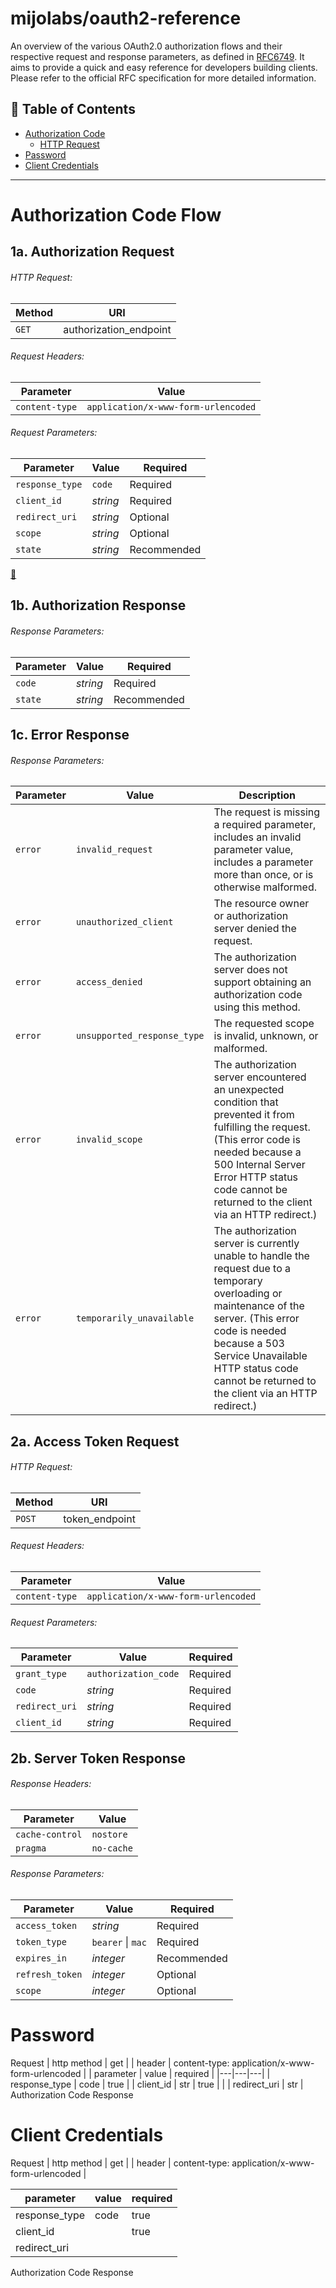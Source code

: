 # mijolabs/oauth2-reference
An overview of the various OAuth2.0 authorization flows and their respective request and response parameters, as defined in [RFC6749](https://tools.ietf.org/html/rfc6749). It aims to provide a quick and easy reference for developers building clients. Please refer to the official RFC specification for more detailed information.

## 📖 Table of Contents
- [Authorization Code](#authorization-code-flow)
  - [HTTP Request](#http-request)
- [Password](#password-flow)
- [Client Credentials](#client-credentials-flow)
---

# Authorization Code Flow

## 1a. Authorization Request
###### HTTP Request:
| Method | URI |
| --- | --- |
| `GET` | authorization_endpoint |

###### Request Headers:
| Parameter | Value |
|---|---|
| `content-type` | `application/x-www-form-urlencoded` |

###### Request Parameters:
| Parameter | Value | Required |
|---|---|---|
| `response_type` | `code` | Required |
| `client_id` | _string_ | Required | 
| `redirect_uri` | _string_ | Optional |
| `scope` | _string_ | Optional |
| `state` | _string_ | Recommended |

[📖](#-table-of-contents)

## 1b. Authorization Response
###### Response Parameters:
| Parameter | Value | Required |
|---|---|---|
| `code` | _string_ | Required |
| `state` | _string_ | Recommended |

## 1c. Error Response
###### Response Parameters:

| Parameter | Value | Description |
|---|---|---|
| `error` | `invalid_request` | The request is missing a required parameter, includes an invalid parameter value, includes a parameter more than once, or is otherwise malformed. |
| `error` | `unauthorized_client` | The resource owner or authorization server denied the request. |
| `error` | `access_denied` | The authorization server does not support obtaining an authorization code using this method. |
| `error` | `unsupported_response_type` | The requested scope is invalid, unknown, or malformed. |
| `error` | `invalid_scope` | The authorization server encountered an unexpected condition that prevented it from fulfilling the request. (This error code is needed because a 500 Internal Server Error HTTP status code cannot be returned to the client via an HTTP redirect.) |
| `error` | `temporarily_unavailable` | The authorization server is currently unable to handle the request due to a temporary overloading or maintenance of the server. (This error code is needed because a 503 Service Unavailable HTTP status code cannot be returned to the client via an HTTP redirect.) |

## 2a. Access Token Request
###### HTTP Request:

| Method | URI |
| --- | --- |
| `POST` | token_endpoint |

###### Request Headers:
| Parameter | Value |
|---|---|
| `content-type` | `application/x-www-form-urlencoded` |

###### Request Parameters:
| Parameter | Value | Required |
|---|---|---|
| `grant_type` | `authorization_code` | Required |
| `code` | _string_ | Required | 
| `redirect_uri` | _string_ | Required |
| `client_id` | _string_ | Required |

## 2b. Server Token Response
###### Response Headers:
| Parameter | Value |
|---|---|
| `cache-control` | `nostore` |
| `pragma` | `no-cache` |

###### Response Parameters:
| Parameter | Value | Required |
|---|---|---|
| `access_token` | _string_ | Required |
| `token_type` | `bearer` \| `mac` | Required |
| `expires_in` | _integer_ | Recommended |
| `refresh_token` | _integer_ | Optional |
| `scope` | _integer_ | Optional |

# Password
Request
| http method | get |
| header | content-type: application/x-www-form-urlencoded |
| parameter | value | required |
|---|---|---|
| response_type | code | true |
| client_id | str | true | |
| redirect_uri | str |
Authorization Code Response

# Client Credentials
Request
| http method | get |
| header | content-type: application/x-www-form-urlencoded |

| parameter | value | required |
|---|---|---|
| response_type | code | true |
| client_id | | true | |
| redirect_uri |  |

Authorization Code Response

